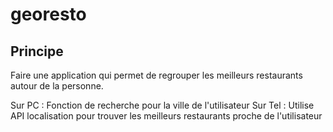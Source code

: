 # georesto

## Principe 

Faire une application qui permet de regrouper les meilleurs restaurants autour de la personne.

Sur PC : Fonction de recherche pour la ville de l'utilisateur
Sur Tel : Utilise API localisation pour trouver les meilleurs restaurants proche de l'utilisateur
